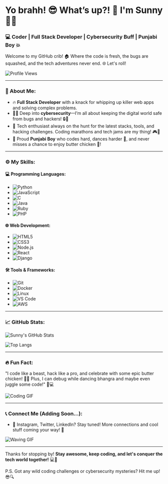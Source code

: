 # Yo brahh! 😎 What’s up?! 👋 I'm Sunny 👨‍💻

### 💻 Coder | Full Stack Developer | Cybersecurity Buff | Punjabi Boy 💥

Welcome to my GitHub crib! 🏠 Where the code is fresh, the bugs are squashed, and the tech adventures never end. 🌐 Let's roll!

![Profile Views](https://komarev.com/ghpvc/?username=JustM3Sunny&color=brightgreen)

---

### 🌟 About Me:

- 🔥 **Full Stack Developer** with a knack for whipping up killer web apps and solving complex problems.
- 🕵️‍♂️ Deep into **cybersecurity**—I’m all about keeping the digital world safe from bugs and hackers! 🔒🐛
- 🚀 Tech enthusiast always on the hunt for the latest stacks, tools, and hacking challenges. Coding marathons and tech jams are my thing! 🎮🔧
- 💬 Proud **Punjabi Boy** who codes hard, dances harder 💃, and never misses a chance to enjoy butter chicken 🍗!

---

### ⚙️ My Skills:

#### 💻 Programming Languages:
- ![Python](https://img.shields.io/badge/-Python-3776AB?style=flat&logo=python&logoColor=white)
- ![JavaScript](https://img.shields.io/badge/-JavaScript-F7DF1E?style=flat&logo=javascript&logoColor=black)
- ![C](https://img.shields.io/badge/-C-A8B9CC?style=flat&logo=c&logoColor=white)
- ![Java](https://img.shields.io/badge/-Java-007396?style=flat&logo=java&logoColor=white)
- ![Ruby](https://img.shields.io/badge/-Ruby-CC342D?style=flat&logo=ruby&logoColor=white)
- ![PHP](https://img.shields.io/badge/-PHP-777BB4?style=flat&logo=php&logoColor=white)

#### 🌐 Web Development:
- ![HTML5](https://img.shields.io/badge/-HTML5-E34F26?style=flat&logo=html5&logoColor=white)
- ![CSS3](https://img.shields.io/badge/-CSS3-1572B6?style=flat&logo=css3)
- ![Node.js](https://img.shields.io/badge/-Node.js-339933?style=flat&logo=node.js&logoColor=white)
- ![React](https://img.shields.io/badge/-React-61DAFB?style=flat&logo=react&logoColor=black)
- ![Django](https://img.shields.io/badge/-Django-092E20?style=flat&logo=django&logoColor=white)

#### 🛠️ Tools & Frameworks:
- ![Git](https://img.shields.io/badge/-Git-F05032?style=flat&logo=git&logoColor=white)
- ![Docker](https://img.shields.io/badge/-Docker-2496ED?style=flat&logo=docker&logoColor=white)
- ![Linux](https://img.shields.io/badge/-Linux-FCC624?style=flat&logo=linux&logoColor=black)
- ![VS Code](https://img.shields.io/badge/-VS%20Code-007ACC?style=flat&logo=visual-studio-code)
- ![AWS](https://img.shields.io/badge/-AWS-232F3E?style=flat&logo=amazon-aws&logoColor=white)

---

### 📈 GitHub Stats:

![Sunny's GitHub Stats](https://github-readme-stats.vercel.app/api?username=JustM3Sunny&show_icons=true&theme=radical)

![Top Langs](https://github-readme-stats.vercel.app/api/top-langs/?username=JustM3Sunny&layout=compact&theme=radical)

---

### 🔥 Fun Fact:

"I code like a beast, hack like a pro, and celebrate with some epic butter chicken! 🍗😎 Plus, I can debug while dancing bhangra and maybe even juggle some code!" 💃💻

![Coding GIF](https://media.giphy.com/media/du3J3cXyzhj75IOgvA/giphy.gif)

---

### 📞 Connect Me (Adding Soon...):
- 💬 Instagram, Twitter, LinkedIn? Stay tuned! More connections and cool stuff coming your way! 🚀

![Waving GIF](https://media.giphy.com/media/3o7aD8tX7A8M2JzprS/giphy.gif)

---

Thanks for stopping by! **Stay awesome, keep coding, and let's conquer the tech world together!** 💻🎉

P.S. Got any wild coding challenges or cybersecurity mysteries? Hit me up! 😎🔍
